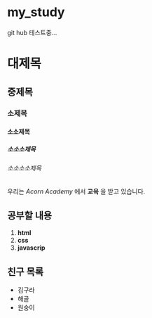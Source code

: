 # my_study
git hub 테스트중...
# 대제목
## 중제목
### 소제목
#### 소소제목
##### 소소소제목
###### 소소소소제목

우리는 *Acorn Academy* 에서 **교육** 을 받고 있습니다.

## 공부할 내용
1. **html**
1. **css**
1. **javascrip**

## 친구 목록
* 김구라
* 해골
* 원숭이
